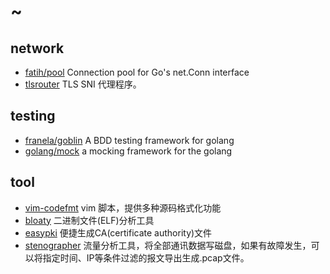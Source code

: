 # ~


## network

* [fatih/pool](https://github.com/fatih/pool)  Connection pool for Go's net.Conn interface
* [tlsrouter](https://github.com/google/tlsrouter) TLS SNI 代理程序。

## testing

* [franela/goblin](https://github.com/franela/goblin) A BDD testing framework for golang
* [golang/mock](https://github.com/golang/mock) a mocking framework for the golang

## tool

* [vim-codefmt](https://github.com/google/vim-codefmt) vim 脚本，提供多种源码格式化功能
* [bloaty](https://github.com/google/bloaty) 二进制文件(ELF)分析工具
* [easypki](https://github.com/google/easypki) 便捷生成CA(certificate authority)文件
* [stenographer](https://github.com/google/stenographer) 流量分析工具，将全部通讯数据写磁盘，如果有故障发生，可以将指定时间、IP等条件过滤的报文导出生成.pcap文件。
